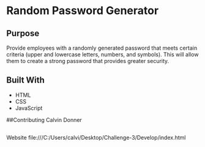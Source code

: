 # Random Password Generator 

## Purpose
Provide employees with a randomly generated password that meets certain criteria (upper and lowercase letters, numbers, and symbols). This will allow them to create a strong password that provides greater security.

## Built With
* HTML
* CSS
* JavaScript

##Contributing
Calvin Donner

## 
Website
file:///C:/Users/calvi/Desktop/Challenge-3/Develop/index.html